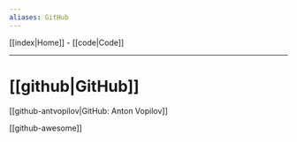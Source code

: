 ```yaml
---
aliases: GitHub
---
```


[[index|Home]] -
[[code|Code]] 

---

# [[github|GitHub]]

[[github-antvopilov|GitHub: Anton Vopilov]]

[[github-awesome]]


